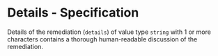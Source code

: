 # Details - Specification

Details of the remediation (`details`) of value type `string` with 1 or more
characters contains a thorough human-readable discussion of the remediation.
